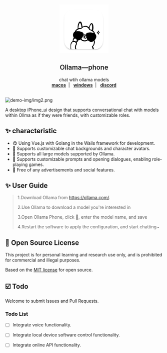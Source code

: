 <br />
<p align="center">
  <a href="" target="blank">
    <img src="demo-img/appicon.png" alt="Logo" width="156" height="156">
  </a>
  <h2 align="center" style="font-weight: 600">Ollama—phone</h2>

  <p align="center">
    chat wtih ollama models
    <br />
    <a href="" target="blank"><strong>macos</strong></a>&nbsp;&nbsp;|&nbsp;&nbsp;
    <a href="https://github.com/TaterTotX/ollama-phone/releases/download/Ollama-Phonev1.0.0/ollama-phone.exe" target="blank"><strong>windows</strong></a>&nbsp;&nbsp;|&nbsp;&nbsp;
    <a href="https://discord.gg/bkVQsAgG" target="blank"><strong>discord</strong></a>
    <br />
    <br />
  </p>
</p>

![demo-img/img2.png](demo-img/img2.png)




A desktop iPhone_ui design that supports conversational chat with models within Ollma as if they were friends, with customizable roles. 

## ✨ characteristic

- 😋 Using Vue.js with Golang in the Wails framework for development.
- 🤠 Supports customizable chat backgrounds and character avatars.
- 🥰 Supports all large models supported by Ollama.
- 🥳 Supports customizable prompts and opening dialogues, enabling role-playing games.
- 🚫 Free of any advertisements and social features.


## ✨ User Guide
>1.Download Ollama from https://ollama.com/.
>
>2.Use Ollama to download a model you're interested in
>
>3.Open Ollama Phone, click 🍩, enter the model name, and save
> 
>4.Restart the software to apply the configuration, and start chatting~





## 📜 Open Source License

This project is for personal learning and research use only, and is prohibited for commercial and illegal purposes.

Based on the [MIT license](https://opensource.org/licenses/MIT) for open source.



## ☑️ Todo

Welcome to submit Issues and Pull Requests.

### Todo List
- [ ] Integrate voice functionality.
- [ ] Integrate local device software control functionality.
- [ ] Integrate online API functionality.

